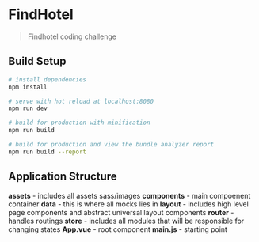 # FindHotel

> Findhotel coding challenge 

## Build Setup

``` bash
# install dependencies
npm install

# serve with hot reload at localhost:8080
npm run dev

# build for production with minification
npm run build

# build for production and view the bundle analyzer report
npm run build --report
```
## Application Structure
**assets** - includes all assets sass/images
**components** - main compoenent container
**data** - this is where all mocks lies in
**layout** - includes high level page components and abstract universal layout components
**router** - handles routings
**store** - includes all modules that will be responsible for changing states
**App.vue** - root component
**main.js** - starting point